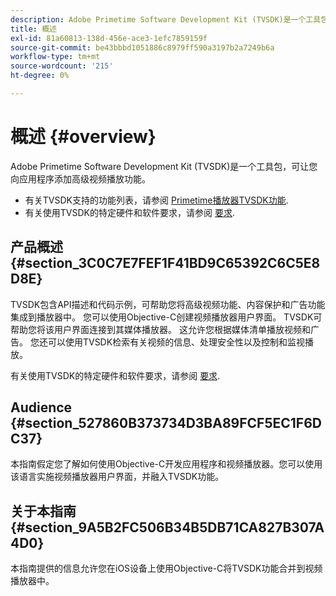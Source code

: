 ```yaml
---
description: Adobe Primetime Software Development Kit (TVSDK)是一个工具包，可让您向应用程序添加高级视频播放功能。
title: 概述
exl-id: 81a60813-138d-456e-ace3-1efc7859159f
source-git-commit: be43bbbd1051886c8979ff590a3197b2a7249b6a
workflow-type: tm+mt
source-wordcount: '215'
ht-degree: 0%

---
```


# 概述 {#overview}

Adobe Primetime Software Development Kit (TVSDK)是一个工具包，可让您向应用程序添加高级视频播放功能。

* 有关TVSDK支持的功能列表，请参阅 [Primetime播放器TVSDK功能](../c-psdk-ios-1.4-overview/c-psdk-ios-1.4-overview-of-the-player.md).
* 有关使用TVSDK的特定硬件和软件要求，请参阅 [要求](../c-psdk-ios-1.4-overview/c-psdk-ios-1.4-requirements.md).

## 产品概述 {#section_3C0C7E7FEF1F41BD9C65392C6C5E8D8E}

TVSDK包含API描述和代码示例，可帮助您将高级视频功能、内容保护和广告功能集成到播放器中。 您可以使用Objective-C创建视频播放器用户界面。 TVSDK可帮助您将该用户界面连接到其媒体播放器。 这允许您根据媒体清单播放视频和广告。 您还可以使用TVSDK检索有关视频的信息、处理安全性以及控制和监视播放。

有关使用TVSDK的特定硬件和软件要求，请参阅 [要求](../c-psdk-ios-1.4-overview/c-psdk-ios-1.4-requirements.md).

## Audience {#section_527860B373734D3BA89FCF5EC1F6DC37}

本指南假定您了解如何使用Objective-C开发应用程序和视频播放器。您可以使用该语言实施视频播放器用户界面，并融入TVSDK功能。

## 关于本指南 {#section_9A5B2FC506B34B5DB71CA827B307A4D0}

本指南提供的信息允许您在iOS设备上使用Objective-C将TVSDK功能合并到视频播放器中。
